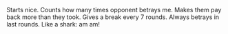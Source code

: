 Starts nice. Counts how many times opponent betrays me. Makes them pay back more than they took. Gives a break every 7 rounds. Always betrays in last rounds. Like a shark: am am!